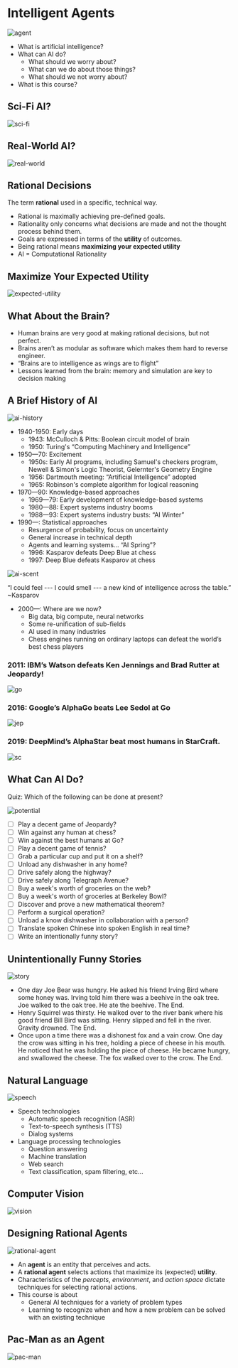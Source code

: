 # Intelligent Agents

![agent](https://github.com/btdobbs/COSC-440/blob/main/Topic/images/agent.png)

* What is artificial intelligence?
* What can AI do?
  * What should we worry about?
  * What can we do about those things?
  * What should we not worry about?
* What is this course?

## Sci-Fi AI?

![sci-fi](https://github.com/btdobbs/COSC-440/blob/main/Topic/images/sci-fi.png)

## Real-World AI?

![real-world](https://github.com/btdobbs/COSC-440/blob/main/Topic/images/real-world.png)

## Rational Decisions

The term **rational** used in a specific, technical way.

* Rational is maximally achieving pre-defined goals.
* Rationality only concerns what decisions are made and not the thought process behind them.
* Goals are expressed in terms of the **utility** of outcomes.
* Being rational means **maximizing your expected utility**
* AI = Computational Rationality

## Maximize Your Expected Utility

![expected-utility](https://github.com/btdobbs/COSC-440/blob/main/Topic/images/expected-utility.png)

## What About the Brain?

* Human brains are very good at making rational decisions, but not perfect.
* Brains aren’t as modular as software which makes them hard to reverse engineer.
* “Brains are to intelligence as wings are to flight”
* Lessons learned from the brain: memory and simulation are key to decision making

## A Brief History of AI

![ai-history](https://github.com/btdobbs/COSC-440/blob/main/Topic/images/ai-history.png)

* 1940-1950: Early days
  * 1943: McCulloch & Pitts: Boolean circuit model of brain
  * 1950: Turing's “Computing Machinery and Intelligence”
* 1950—70: Excitement
  * 1950s: Early AI programs, including Samuel's checkers program, Newell & Simon's Logic Theorist, Gelernter's Geometry Engine
  * 1956: Dartmouth meeting: “Artificial Intelligence” adopted
  * 1965: Robinson's complete algorithm for logical reasoning
* 1970—90: Knowledge-based approaches
  * 1969—79: Early development of knowledge-based systems
  * 1980—88: Expert systems industry booms
  * 1988—93: Expert systems industry busts: “AI Winter”
* 1990—: Statistical approaches
  * Resurgence of probability, focus on uncertainty
  * General increase in technical depth
  * Agents and learning systems... “AI Spring”?
  * 1996: Kasparov defeats Deep Blue at chess
  * 1997: Deep Blue defeats Kasparov at chess

![ai-scent](https://github.com/btdobbs/COSC-440/blob/main/Topic/images/ai-scent.png)

“I could feel --- I could smell --- a new kind of intelligence across the table.” ~Kasparov

* 2000—: Where are we now?
  * Big data, big compute, neural networks
  * Some re-unification of sub-fields
  * AI used in many industries
  * Chess engines running on ordinary laptops can defeat the world’s best chess players

### 2011: IBM’s Watson defeats Ken Jennings and Brad Rutter at Jeopardy!

![go](https://github.com/btdobbs/COSC-440/blob/main/Topic/images/go.png)

### 2016: Google’s AlphaGo beats Lee Sedol at Go

![jep](https://github.com/btdobbs/COSC-440/blob/main/Topic/images/jep.png)

### 2019: DeepMind’s AlphaStar beat most humans in StarCraft.

![sc](https://github.com/btdobbs/COSC-440/blob/main/Topic/images/sc.png)

## What Can AI Do?

Quiz: Which of the following can be done at present?

![potential](https://github.com/btdobbs/COSC-440/blob/main/Topic/images/potential.png)

- [ ] Play a decent game of Jeopardy?
- [ ] Win against any human at chess?
- [ ] Win against the best humans at Go?
- [ ] Play a decent game of tennis?
- [ ] Grab a particular cup and put it on a shelf?
- [ ] Unload any dishwasher in any home?
- [ ] Drive safely along the highway?
- [ ] Drive safely along Telegraph Avenue?
- [ ] Buy a week's worth of groceries on the web?
- [ ] Buy a week's worth of groceries at Berkeley Bowl?
- [ ] Discover and prove a new mathematical theorem?
- [ ] Perform a surgical operation?
- [ ] Unload a know dishwasher in collaboration with a person?
- [ ] Translate spoken Chinese into spoken English in real time?
- [ ] Write an intentionally funny story?

## Unintentionally Funny Stories

![story](https://github.com/btdobbs/COSC-440/blob/main/Topic/images/story.png)

* One day Joe Bear was hungry. He asked his friend Irving Bird where some honey was. Irving told him there was a beehive in the oak tree. Joe walked to the oak tree. He ate the beehive. The End.
* Henry Squirrel was thirsty. He walked over to the river bank where his good friend Bill Bird was sitting. Henry slipped and fell in the river. Gravity drowned. The End.
* Once upon a time there was a dishonest fox and a vain crow. One day the crow was sitting in his tree, holding a piece of cheese in his mouth. He noticed that he was holding the piece of cheese. He became hungry, and swallowed the cheese. The fox walked over to the crow. The End.

## Natural Language

![speech](https://github.com/btdobbs/COSC-440/blob/main/Topic/images/speech.png)

* Speech technologies
  * Automatic speech recognition (ASR)
  * Text-to-speech synthesis (TTS)
  * Dialog systems
* Language processing technologies
  * Question answering
  * Machine translation
  * Web search
  * Text classification, spam filtering, etc...

## Computer Vision

![vision](https://github.com/btdobbs/COSC-440/blob/main/Topic/images/vision.png)

## Designing Rational Agents

![rational-agent](https://github.com/btdobbs/COSC-440/blob/main/Topic/images/rational-agent.png)

* An **agent** is an entity that perceives and acts.
* A **rational agent** selects actions that maximize its (expected) **utility**.
* Characteristics of the *percepts*, *environment*, and *action space* dictate techniques for selecting rational actions.
* This course is about
  * General AI techniques for a variety of problem types
  * Learning to recognize when and how a new problem can be solved with an existing technique

## Pac-Man as an Agent

![pac-man](https://github.com/btdobbs/COSC-440/blob/main/Topic/images/pac-man.png)
